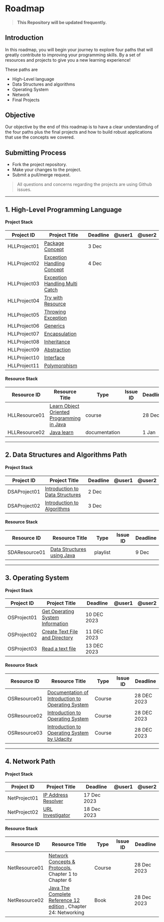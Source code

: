 # Roadmap

> #### This Repository will be updated frequently.
## Introduction 

In this roadmap, you will begin your journey to explore four paths that will greatly contribute to improving your programming skills. By a set of resources and projects to give you a new learning experience! 

These paths are
- High-Level language
- Data Structures and algorithms 
- Operating System
- Network
- Final Projects

## Objective
Our objective by the end of this roadmap is to have a clear understanding of the four paths plus the final projects and how to build robust applications that use the concepts we covered.


## Submitting Process

* Fork the project repository.
* Make your changes to the project.
* Submit a pull/merge request.

> All questions and concerns regarding the projects are using Github issues.

<hr>

## 1. High-Level Programming Language 
#### Project Stack

| Project ID  | Project Title                                                                         | Deadline | @user1 | @user2    |
| ----------- | ------------------------------------------------------------------------------------- | -------- |  -------  | ------ | 
|HLLProject01 |[Package Concept](https://github.com/nourabyte/Package-Project/tree/main)             |3 Dec      |           |        |
|HLLProject02 |[Exception Handling Concept](https://github.com/nourabyte/Exception-Handling)  |4 Dec         |        |                | 
|HLLProject03|[Exception Handling Multi Catch](https://github.com/SAFCSP-Team/exception-handling-multi-catch)|
|HLLProject04|[Try with Resource](https://github.com/SAFCSP-Team/try-with-resource)|
|HLLProject05|[Throwing Exception](https://github.com/SAFCSP-Team/throwing-exceptions)|
|HLLProject06|[Generics](https://github.com/SAFCSP-Team/generics)|
|HLLProject07|[Encapsulation](https://github.com/SAFCSP-Team/encapsulation)|
|HLLProject08|[Inheritance](https://github.com/SAFCSP-Team/inheritance)|
|HLLProject09|[Abstraction](https://github.com/SAFCSP-Team/abstraction)|
|HLLProject10|[Interface](https://github.com/SAFCSP-Team/interface)|
|HLLProject11|[Polymorphism](https://github.com/SAFCSP-Team/polymorphism)|

#### Resource Stack

| Resource ID  | Resource Title                                                                                                                                                                                                                                                                                                                     | Type   | Issue ID                                                       | Deadline  |
| ------------ | ---------------------------------------------------------------------------------------------------------------------------------------------------------------------------------------------------------------------------------------------------------------------------------------------------------------------------------- | ------ | -------------------------------------------------------------- | --------- |
| HLLResource01 | [Learn Object Oriented Programming in Java](https://www.udemy.com/course/learn-object-oriented-programming-in-java-j/) | course|  | 28 Dec |
| HLLResource02  |    [Java learn](https://dev.java/learn/)    | documentation |  |1 Jan       

<hr>

## 2. Data Structures and Algorithms Path

#### Project Stack

| Project ID  | Project Title                                                                         | Deadline | @user1 | @user2    |
| ----------- | ------------------------------------------------------------------------------------- | -------- |  -------  | ------ | 
DSAProject01 | [Introduction to Data Structures](https://github.com/SAFCSP-Team/introduction-to-data-structures) |	2 Dec
DSAProject02 | [Introduction to Algorithms](https://github.com/SAFCSP-Team/introduction-to-algorithms) |	3 Dec


#### Resource Stack

| Resource ID  | Resource Title            | Type   | Issue ID  | Deadline  |
| ------------ | ------------------------- | ------ | ------- | --------- |
| SDAResource01 | [Data Structures using Java](https://www.youtube.com/playlist?list=PLsyeobzWxl7oRKwDi7wjrANsbhTX0IK0J) | playlist |  | 9 Dec |

<hr>

## 3. Operating System 

#### Project Stack

| Project ID  | Project Title                                                                         | Deadline | @user1 | @user2    |
| ----------- | ------------------------------------------------------------------------------------- | -------- |  -------  | ------ | 
| OSProject01 | [Get Operating System Information](https://github.com/SAFCSP-Team/OS-Info) | 10 DEC 2023 |
| OSProject02 | [Create Text File and Directory](https://github.com/SAFCSP-Team/get-file-info)             | 11 DEC 2023|
|OSProject03 | [Read a text file](https://github.com/SAFCSP-Team/read-text-file) | 13 DEC 2023|


#### Resource Stack

| Resource ID  | Resource Title  | Type   | Issue ID| Deadline  |
| ------------ | --------------------------- | ------ | ------------ | --------- |
| OSResource01 | [Documentation of Introduction to Operating System](https://batch.libretexts.org/print/url=https://eng.libretexts.org/Courses/Delta_College/Introduction_to_Operating_Systems/02%3A_The_Basics_-_An_Overview/2.01%3A_Introduction_to_Operating_Systems.pdf) | Course | | 28 DEC 2023 |
| OSResource02 | [Introduction to Operating System](https://github.com/SAFCSP-Team/operating-system-path/issues/2) | Course |  | 28 DEC 2023 |
|OSResource03| [Introduction to Operating System by Udacity](https://www.udacity.com/course/introduction-to-operating-systems--ud923)| Course|  | 28 DEC 2023


<hr>

## 4. Network Path

#### Project Stack

| Project ID  | Project Title                                                                         | Deadline | @user1 | @user2    |
| ----------- | ------------------------------------------------------------------------------------- | -------- |  -------  | ------ | 
| NetProject01 |  [IP Address Resolver](https://github.com/SAFCSP-Team/IPAddressResolver) |  17 Dec 2023   | 
| NetProject02| [URL Investigator](https://github.com/SAFCSP-Team/URL-Investigator) | 18 Dec 2023 |


#### Resource Stack

| Resource ID  | Resource Title                                                                                                                                                                                                                                                                                                                     | Type   | Issue ID                                                       | Deadline  |
| ------------ | ---------------------------------------------------------------------------------------------------------------------------------------------------------------------------------------------------------------------------------------------------------------------------------------------------------------------------------- | ------ | -------------------------------------------------------------- | --------- |
| NetResource01 | [Network Concepts & Protocols](https://app.pluralsight.com/library/courses/network-concepts-protocols-cert/table-of-contents), Chapter 1 to Chapter 6| Course | | 28 Dec 2023 |
| NetResource02 |   [Java The Complete Reference 12 edition](https://www.google.com.sa/books/edition/Java_The_Complete_Reference_Twelfth_Edit/iXlIEAAAQBAJ?hl=en&gbpv=0&bsq=Java%20The%20Complete%20Reference%2012th%20edition) , Chapter 24: Networking |   Book     |   |     28 Dec 2023      |


